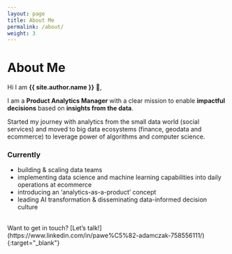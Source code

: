 ```yaml
---
layout: page
title: About Me
permalink: /about/
weight: 3
---
```


# **About Me**

Hi I am **{{ site.author.name }}** :wave:,<br>

I am a **Product Analytics Manager** with a clear mission to enable **impactful decisions** based on **insights from the data**.

Started my journey with analytics from the small data world (social services) and moved to big data ecosystems (finance, geodata and ecommerce) to leverage power of algorithms and computer science.

### Currently 
- building & scaling data teams
- implementing data science and machine learning capabilities into daily operations at ecommerce
- introducing an ‘analytics-as-a-product’ concept
- leading AI transformation & disseminating data-informed decision culture

<br>
Want to get in touch? [Let’s talk!](https://www.linkedin.com/in/pawe%C5%82-adamczak-758556111/){:target="_blank"}

<!-- <div class="row">
{% include about/skills.html title="Programming Skills" source=site.data.programming-skills %}
{% include about/skills.html title="Other Skills" source=site.data.other-skills %}
</div> -->

<!-- <div class="row">
{% include about/timeline.html %}
</div> -->
